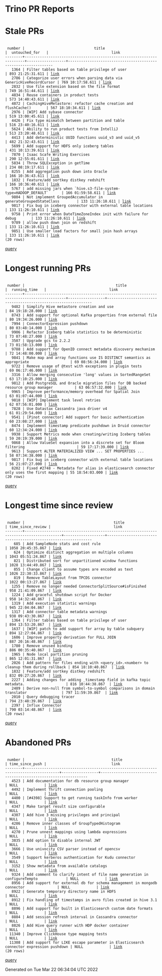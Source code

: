Trino PR Reports
=======

#  Stale PRs
<pre><code>
 number |                                title                                 |  untouched_for   |                             link                              
--------+----------------------------------------------------------------------+------------------+---------------------------------------------------------------
   1364 | Filter tables based on table privilege of user                       | 893 21:25:31.611 | <a href="https://github.com/trinodb/trino/pull/1364">link</a> 
   2786 | Categorize user errors when parsing data via GenericHiveRecordCursor | 769 10:17:58.611 | <a href="https://github.com/trinodb/trino/pull/2786">link</a> 
   2832 | Use file extension based on the file format                          | 749 16:51:44.611 | <a href="https://github.com/trinodb/trino/pull/2832">link</a> 
   4834 | Reuse containers in product tests                                    | 573 14:40:43.611 | <a href="https://github.com/trinodb/trino/pull/4834">link</a> 
   4872 | CachingHiveMetastore: refactor cache creation and flushCache()       | 567 18:10:34.611 | <a href="https://github.com/trinodb/trino/pull/4872">link</a> 
   2976 | [WIP] Add sybase connector                                           | 519 13:00:45.611 | <a href="https://github.com/trinodb/trino/pull/2976">link</a> 
   4426 | Fix type mismatch between partition and table                        | 516 23:40:16.611 | <a href="https://github.com/trinodb/trino/pull/4426">link</a> 
   5624 | Ability to run product tests from IntelliJ                           | 513 23:20:48.611 | <a href="https://github.com/trinodb/trino/pull/5624">link</a> 
   4413 | Add deterministic UUID functions uuid_v3 and uuid_v5                 | 482 21:32:43.611 | <a href="https://github.com/trinodb/trino/pull/4413">link</a> 
   5699 | Add support for HDFS only iceberg tables                             | 431 10:13:39.611 | <a href="https://github.com/trinodb/trino/pull/5699">link</a> 
   7870 | Isaac Scafe Writing Exercises                                        | 290 12:55:01.611 | <a href="https://github.com/trinodb/trino/pull/7870">link</a> 
   5834 | Throw SQLException in getTime                                        | 234 08:19:17.611 | <a href="https://github.com/trinodb/trino/pull/5834">link</a> 
   8255 | Add aggregation push down into Oracle                                | 166 10:36:43.611 | <a href="https://github.com/trinodb/trino/pull/8255">link</a> 
   1832 | Feature/add sortkey distkey redshift                                 | 166 10:36:40.611 | <a href="https://github.com/trinodb/trino/pull/1832">link</a> 
   5767 | add missing jars when `hive.s3-file-system-type=HADOOP_DEFAULT`      | 166 01:59:58.611 | <a href="https://github.com/trinodb/trino/pull/5767">link</a> 
   9804 | Not implement GroupedAccumulator in generateGroupedStateClass        | 133 11:26:10.611 | <a href="https://github.com/trinodb/trino/pull/9804">link</a> 
   9817 | Fix bug in iceberg connector with external table locations           | 133 11:26:10.611 | <a href="https://github.com/trinodb/trino/pull/9817">link</a> 
   9758 | Print error when DateTimeZoneIndex init with failure for debug       | 133 11:26:10.611 | <a href="https://github.com/trinodb/trino/pull/9758">link</a> 
   9789 | allow push down join on redshift                                     | 133 11:26:10.611 | <a href="https://github.com/trinodb/trino/pull/9789">link</a> 
   9851 | Use smaller load factors for small join hash arrays                  | 133 11:26:10.611 | <a href="https://github.com/trinodb/trino/pull/9851">link</a> 
(20 rows)
</code></pre>
[query](https://github.com/nineinchnick/trino-cicd/blob/f608d3236d79baf5047ab2b71c1cc079de098c68/sql/pr/stale-prs.sql)

#  Longest running PRs
<pre><code>
 number |                                          title                                          |  running_time   |                             link                              
--------+-----------------------------------------------------------------------------------------+-----------------+---------------------------------------------------------------
   9482 | Simplify Hive metastore creation and use                                                | 84 19:18:28.000 | <a href="https://github.com/trinodb/trino/pull/9482">link</a> 
   8743 | Add support for optional Kafka properties from external file                            | 80 19:34:26.000 | <a href="https://github.com/trinodb/trino/pull/8743">link</a> 
   7994 | ConnectorExpression pushdown                                                            | 80 03:48:14.000 | <a href="https://github.com/trinodb/trino/pull/7994">link</a> 
   9906 | Refactor Iceberg table statistics to be deterministic                                   | 73 07:48:27.000 | <a href="https://github.com/trinodb/trino/pull/9906">link</a> 
   3507 | Upgrade gcs to 2.2.2                                                                    | 73 01:58:13.000 | <a href="https://github.com/trinodb/trino/pull/3507">link</a> 
   9788 | Add support for OpenID connect metadata discovery mechanism                             | 72 14:48:00.000 | <a href="https://github.com/trinodb/trino/pull/9788">link</a> 
   9841 | Make map and array functions use IS DISTINCT semantics as appropriate                   | 69 08:56:34.000 | <a href="https://github.com/trinodb/trino/pull/9841">link</a> 
   9722 | Remove usage of @test with exceptions in plugin tests                                   | 69 06:17:46.000 | <a href="https://github.com/trinodb/trino/pull/9722">link</a> 
   3316 | Allow merging consecutive 'long' values in SortedRangeSet                               | 63 17:10:25.000 | <a href="https://github.com/trinodb/trino/pull/3316">link</a> 
   9812 | Add PostgreSQL and Oracle migration files for DB backed resource group manager          | 63 06:57:32.000 | <a href="https://github.com/trinodb/trino/pull/9812">link</a> 
   9965 | Improve performance/memory overhead for Spatial Join                                    | 63 01:07:44.000 | <a href="https://github.com/trinodb/trino/pull/9965">link</a> 
   9818 | [WIP] Implement task level retries                                                      | 62 07:56:01.000 | <a href="https://github.com/trinodb/trino/pull/9818">link</a> 
   7828 | Use Datastax Cassandra java driver v4                                                   | 61 01:29:54.000 | <a href="https://github.com/trinodb/trino/pull/7828">link</a> 
   9541 | [Pinot connector] Add support for basic authentication                                  | 60 23:08:27.000 | <a href="https://github.com/trinodb/trino/pull/9541">link</a> 
   8474 | Implement timestamp predicate pushdown in Druid connector                               | 60 12:34:24.000 | <a href="https://github.com/trinodb/trino/pull/8474">link</a> 
   9938 | Support Metrics mode when creating/writing Iceberg tables                               | 59 20:19:39.000 | <a href="https://github.com/trinodb/trino/pull/9938">link</a> 
   9868 | Allow ValueSet expansion into a discrete set for Bloom filtering                        | 59 17:17:39.000 | <a href="https://github.com/trinodb/trino/pull/9868">link</a> 
   9613 | Support ALTER MATERIALIZED VIEW ... SET PROPERTIES ...                                  | 58 07:34:38.000 | <a href="https://github.com/trinodb/trino/pull/9613">link</a> 
   9817 | Fix bug in iceberg connector with external table locations                              | 56 21:07:27.000 | <a href="https://github.com/trinodb/trino/pull/9817">link</a> 
   8202 | Fixed #2748 - Metadata for alias in elasticsearch connector only uses the first mapping | 55 18:54:03.000 | <a href="https://github.com/trinodb/trino/pull/8202">link</a> 
(20 rows)
</code></pre>
[query](https://github.com/nineinchnick/trino-cicd/blob/f608d3236d79baf5047ab2b71c1cc079de098c68/sql/pr/running-prs.sql)

#  Longest time since review
<pre><code>
 number |                                         title                                         | time_since_review |                             link                              
--------+---------------------------------------------------------------------------------------+-------------------+---------------------------------------------------------------
    685 | Add SampleNode stats and cost rule                                                    | 1058 20:45:35.867 | <a href="https://github.com/trinodb/trino/pull/685">link</a>  
    624 | Optimize distinct aggregation on multiple columns                                     | 1043 05:51:24.867 | <a href="https://github.com/trinodb/trino/pull/624">link</a>  
    821 | Distributed sort for unpartitioned window functions                                   | 1028 13:44:49.867 | <a href="https://github.com/trinodb/trino/pull/821">link</a>  
    855 | Change client to assume types are encoded as text                                     | 1026 22:30:33.867 | <a href="https://github.com/trinodb/trino/pull/855">link</a>  
    819 | Remove TableLayout from TPCDS connector                                               | 1022 00:13:27.867 | <a href="https://github.com/trinodb/trino/pull/819">link</a>  
   1255 | Remove no longer needed ConnectorSplitSource#isFinished                               | 958 21:41:09.867  | <a href="https://github.com/trinodb/trino/pull/1255">link</a> 
   1224 | Add graceful shutdown script for Docker                                               | 958 14:32:48.867  | <a href="https://github.com/trinodb/trino/pull/1224">link</a> 
   1319 | Add execution statistic warnings                                                      | 945 22:04:04.867  | <a href="https://github.com/trinodb/trino/pull/1319">link</a> 
   1317 | Add connector table metadata warnings                                                 | 938 09:43:30.867  | <a href="https://github.com/trinodb/trino/pull/1317">link</a> 
   1364 | Filter tables based on table privilege of user                                        | 894 13:53:20.867  | <a href="https://github.com/trinodb/trino/pull/1364">link</a> 
   1637 | [WIP] patch to add support for array by table subquery                                | 894 12:27:04.867  | <a href="https://github.com/trinodb/trino/pull/1637">link</a> 
   1606 | Improve property derivation for FULL JOIN                                             | 887 20:16:48.867  | <a href="https://github.com/trinodb/trino/pull/1606">link</a> 
   1780 | Remove unused binding                                                                 | 886 00:35:40.867  | <a href="https://github.com/trinodb/trino/pull/1780">link</a> 
   1965 | Node local partition pruning                                                          | 865 12:01:31.867  | <a href="https://github.com/trinodb/trino/pull/1965">link</a> 
   2026 | Add pattern for files ending with &lt;query_id&gt;.&lt;number&gt; to cleanup them during rollback | 854 18:10:40.867  | <a href="https://github.com/trinodb/trino/pull/2026">link</a> 
   1832 | Feature/add sortkey distkey redshift                                                  | 832 09:27:20.867  | <a href="https://github.com/trinodb/trino/pull/1832">link</a> 
   2227 | Adding changes for adding _timestamp field in kafka topic metadata.                   | 816 10:44:38.867  | <a href="https://github.com/trinodb/trino/pull/2227">link</a> 
   2489 | Derive non-null from symbol-to-symbol comparisons in domain translator                | 797 11:59:39.867  | <a href="https://github.com/trinodb/trino/pull/2489">link</a> 
   2010 | Query debugging tracer                                                                | 794 23:48:39.867  | <a href="https://github.com/trinodb/trino/pull/2010">link</a> 
   2397 | Influx Connector                                                                      | 790 03:14:48.867  | <a href="https://github.com/trinodb/trino/pull/2397">link</a> 
(20 rows)
</code></pre>
[query](https://github.com/nineinchnick/trino-cicd/blob/f608d3236d79baf5047ab2b71c1cc079de098c68/sql/pr/awaiting-review.sql)

#  Abandoned PRs
<pre><code>
 number |                                        title                                         | time_since_push |                              link                              
--------+--------------------------------------------------------------------------------------+-----------------+----------------------------------------------------------------
   4523 | Add documentation for db resource group manager                                      | NULL            | <a href="https://github.com/trinodb/trino/pull/4523">link</a>  
   4492 | Implement Thrift connection pooling                                                  | NULL            | <a href="https://github.com/trinodb/trino/pull/4492">link</a>  
   4400 | [#4398] Support to get running taskInfo from worker                                  | NULL            | <a href="https://github.com/trinodb/trino/pull/4400">link</a>  
   4347 | Make target result size configurable                                                 | NULL            | <a href="https://github.com/trinodb/trino/pull/4347">link</a>  
   4307 | Add hive 3 missing privileges and principal                                          | NULL            | <a href="https://github.com/trinodb/trino/pull/4307">link</a>  
   4286 | Remove inner classes of GroupTypedHistogram                                          | NULL            | <a href="https://github.com/trinodb/trino/pull/4286">link</a>  
   4270 | Prune unnest mappings using lambda expressions                                       | NULL            | <a href="https://github.com/trinodb/trino/pull/4270">link</a>  
   3835 | Add option to disable internal JWT                                                   | NULL            | <a href="https://github.com/trinodb/trino/pull/3835">link</a>  
   3666 | Use univocity CSV parser instead of opencsv                                          | NULL            | <a href="https://github.com/trinodb/trino/pull/3666">link</a>  
   3549 | Support kerberos authentication for Kudu connector                                   | NULL            | <a href="https://github.com/trinodb/trino/pull/3549">link</a>  
   3152 | Show metadata from available catalogs                                                | NULL            | <a href="https://github.com/trinodb/trino/pull/3152">link</a>  
   9324 | Add comment to clarify intent of file name generation in configureTempto             | NULL            | <a href="https://github.com/trinodb/trino/pull/9324">link</a>  
   8956 | Add support for external db for schema management in mongodb connector               | NULL            | <a href="https://github.com/trinodb/trino/pull/8956">link</a>  
   8922 | Generate temporary directory name in HDFS                                            | NULL            | <a href="https://github.com/trinodb/trino/pull/8922">link</a>  
   8912 | Fix handling of timestamps in avro files created in hive 3.1                         | NULL            | <a href="https://github.com/trinodb/trino/pull/8912">link</a>  
   8896 | Add support for built in Elasticsearch custom date formats                           | NULL            | <a href="https://github.com/trinodb/trino/pull/8896">link</a>  
   8884 | Add session refresh interval in Cassandra connector                                  | NULL            | <a href="https://github.com/trinodb/trino/pull/8884">link</a>  
   8826 | Add Hive query runner with HDP docker container                                      | NULL            | <a href="https://github.com/trinodb/trino/pull/8826">link</a>  
  11340 | Improve ClickHouse type mapping tests                                                | NULL            | <a href="https://github.com/trinodb/trino/pull/11340">link</a> 
  11308 | Add support for LIKE escape parameter in Elasticsearch connector expression pushdown | NULL            | <a href="https://github.com/trinodb/trino/pull/11308">link</a> 
(20 rows)
</code></pre>
[query](https://github.com/nineinchnick/trino-cicd/blob/f608d3236d79baf5047ab2b71c1cc079de098c68/sql/pr/abandoned-prs.sql)

Generated on Tue Mar 22 06:34:04 UTC 2022
